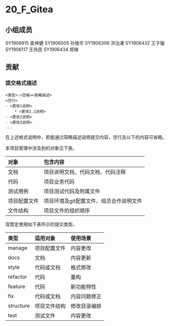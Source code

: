 # 20_F_Gitea

## 小组成员

SY1906915 麦梓健
SY1906505 孙维华
SY1906306 洪治凑
SY1906432 王子璇
SY1906117 王伟民
SY1906434 郑锋

## 贡献

### 提交格式描述

```
<类型>:<空格><简略描述>
<空行>
- <更改1说明>
	* <更改1.1说明>
- <更改2说明>
- <更改3说明>
...

```

在上述格式说明中，若能通过简略描述说明提交内容，空行及以下的内容可省略。

本项目管理中涉及到的对象见下表。

| 对象         | 包含内容                                        |
|:-------------|:------------------------------------------------|
| 文档         | 项目说明文档、代码文档、代码注释                |
| 代码         | 项目业务代码                                    |
| 测试用例     | 项目测试代码及附属文件                          |
| 项目配置文件 | 项目环境及git配置文件、组员合作说明文件         |
| 文件结构     | 项目文件的组织顺序                              |


现暂定使用如下表所示的提交类型。

| 类型      | 适用对象     | 使用场景     |
|:----------|:-------------|:-------------|
| manage    | 项目配置文件 | 内容更改     |
| docs      | 文档         | 内容更新     |
| style     | 代码或文档   | 格式修改     |
| refactor  | 代码         | 重构         |
| feature   | 代码         | 新功能特性   |
| fix       | 代码或文档   | 内容问题修正 |
| structure | 项目文件结构 | 修改目录编排 |
| test      | 测试文件     | 内容更改     |
